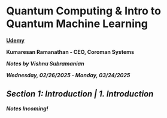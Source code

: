 # **Quantum Computing & Intro to Quantum Machine Learning**

**[Udemy](https://www.udemy.com/course/qc101-introduction-to-quantum-computing-quantum-physics-for-beginners/?couponCode=ST10MT30325G2)**

**Kumaresan Ramanathan - CEO, Coroman Systems**

***Notes by Vishnu Subramanian***

***Wednesday, 02/26/2025 - Monday, 03/24/2025***

## ***Section 1: Introduction | 1. Introduction***

***Notes Incoming!***

